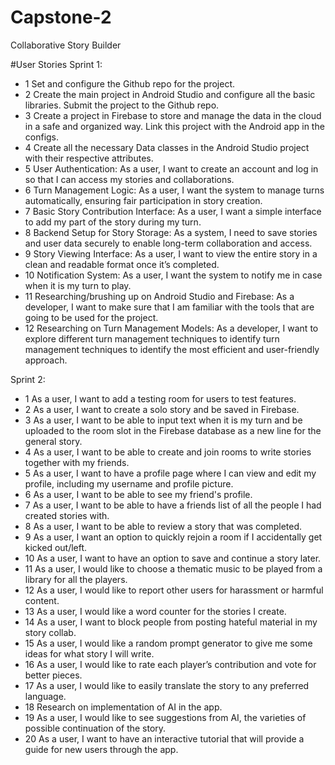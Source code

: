 # Capstone-2
Collaborative Story Builder

#User Stories
Sprint 1:
- 1	Set and configure the Github repo for the project.												
- 2	Create the main project in Android Studio and configure all the basic libraries. Submit the project to the Github repo.												
- 3	Create a project in Firebase to store and manage the data in the cloud in a safe and organized way. Link this project with the Android app in the configs. 												
- 4	Create all the necessary Data classes in the Android Studio project with their respective attributes. 												
- 5	User Authentication: As a user, I want to create an account and log in so that I can access my stories and collaborations.												
- 6	Turn Management Logic: As a user, I want the system to manage turns automatically, ensuring fair participation in story creation.												
- 7	Basic Story Contribution Interface: As a user, I want a simple interface to add my part of the story during my turn.												
- 8	Backend Setup for Story Storage: As a system, I need to save stories and user data securely to enable long-term collaboration and access.												
- 9	Story Viewing Interface: As a user, I want to view the entire story in a clean and readable format once it’s completed.												
- 10	Notification System: As a user, I want the system to notify me in case when it is my turn to play.												
- 11	Researching/brushing up on Android Studio and Firebase: As a developer, I want to make sure that I am familiar with the tools that are going to be used for the project.												
- 12	Researching on Turn Management Models: As a developer, I want to explore different turn management techniques to identify turn management techniques to identify the most efficient and user-friendly approach.												

Sprint 2:
- 1 As a user, I want to add a testing room for users to test features.		
- 2 As a user, I want to create a solo story and be saved in Firebase.		
- 3 As a user, I want to be able to input text when it is my turn and be uploaded to the room slot in the Firebase database as a new line for the general story.		
- 4 As a user, I want to be able to create and join rooms to write stories together with my friends.		
- 5 As a user, I want to have a profile page where I can view and edit my profile, including my username and profile picture.		
- 6 As a user, I want to be able to see my friend's profile.		
- 7 As a user, I want to be able to have a friends list of all the people I had created stories with.		
- 8 As a user, I want to be able to review a story that was completed.		
- 9 As a user, I want an option to quickly rejoin a room if I accidentally get kicked out/left.		
- 10 As a user, I want to have an option to save and continue a story later.		 
- 11 As a user, I would like to choose a thematic music to be played from a library for all the players.		
- 12 As a user, I would like to report other users for harassment or harmful content.		
- 13 As a user, I would like a word counter for the stories I create.		
- 14 As a user, I want to block people from posting hateful material in my story collab.		
- 15 As a user, I would like a random prompt generator to give me some ideas for what story I will write.		
- 16 As a user, I would like to rate each player’s contribution and vote for better pieces.		
- 17 As a user, I would like to easily translate the story to any preferred language.		
- 18 Research on implementation of AI in the app.		
- 19 As a user, I would like to see suggestions from AI, the varieties of possible continuation of the story.		
- 20 As a user, I want to have an interactive tutorial that will provide a guide for new users through the app.		
